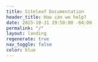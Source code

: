 ```yaml
---
title: Siteleaf Documentation
header_title: How can we help?
date: 2015-10-31 19:50:00 -04:00
permalink: "/"
layout: landing
regenerate: true
nav_toggle: false
color: blue
---
```


